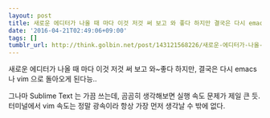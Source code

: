 ```yaml
---
layout: post
title: 새로운 에디터가 나올 때 마다 이것 저것 써 보고 와 좋다 하지만 결국은 다시 emacs
date: '2016-04-21T02:49:06+09:00'
tags: []
tumblr_url: http://think.golbin.net/post/143121568226/새로운-에디터가-나올-때-마다-이것-저것-써-보고-와-좋다-하지만-결국은-다시-emacs
---
```

새로운 에디터가 나올 때 마다 이것 저것 써 보고 와~좋다 하지만, 결국은 다시 emacs 나 vim 으로 돌아오게 된다능..

그나마 Sublime Text 는 가끔 쓰는데, 곰곰히 생각해보면 실행 속도 문제가 제일 큰 듯. 터미널에서 vim 속도는 정말 광속이라 항상 가장 먼저 생각날 수 밖에 없다.
